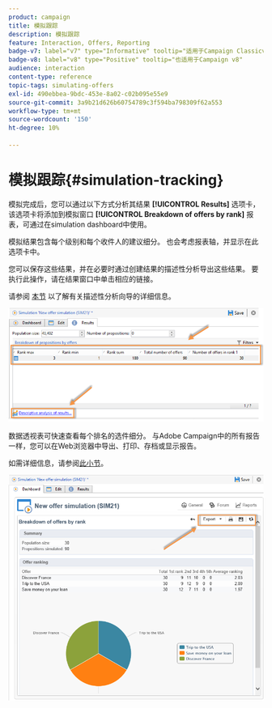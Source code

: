 ```yaml
---
product: campaign
title: 模拟跟踪
description: 模拟跟踪
feature: Interaction, Offers, Reporting
badge-v7: label="v7" type="Informative" tooltip="适用于Campaign Classicv7"
badge-v8: label="v8" type="Positive" tooltip="也适用于Campaign v8"
audience: interaction
content-type: reference
topic-tags: simulating-offers
exl-id: 490ebbea-9bdc-453e-8a02-c02b095e55e9
source-git-commit: 3a9b21d626b60754789c3f594ba798309f62a553
workflow-type: tm+mt
source-wordcount: '150'
ht-degree: 10%

---
```


# 模拟跟踪{#simulation-tracking}



模拟完成后，您可以通过以下方式分析其结果 **[!UICONTROL Results]** 选项卡，该选项卡将添加到模拟窗口 **[!UICONTROL Breakdown of offers by rank]** 报表，可通过在simulation dashboard中使用。

模拟结果包含每个级别和每个收件人的建议细分。 也会考虑报表轴，并显示在此选项卡中。

您可以保存这些结果，并在必要时通过创建结果的描述性分析导出这些结果。 要执行此操作，请在结果窗口中单击相应的链接。

请参阅 [本节](../../reporting/using/about-descriptive-analysis.md) 以了解有关描述性分析向导的详细信息。

![](assets/offer_simulation_012.png)

数据透视表可快速查看每个排名的选件细分。 与Adobe Campaign中的所有报告一样，您可以在Web浏览器中导出、打印、存档或显示报告。

如需详细信息，请参阅[此小节](../../reporting/using/actions-on-reports.md)。

![](assets/offer_simulation_013.png)
